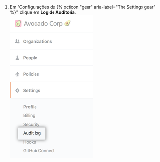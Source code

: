1. Em "Configurações de {% octicon "gear" aria-label="The Settings gear" %}", clique em **Log de Auditoria**. ![Aba Log de auditoria na barra lateral da conta corporativa](/assets/images/help/business-accounts/enterprise-account-settings-audit-log-tab.png)
